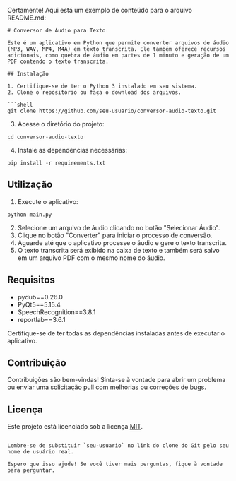 Certamente! Aqui está um exemplo de conteúdo para o arquivo README.md:

```
# Conversor de Áudio para Texto

Este é um aplicativo em Python que permite converter arquivos de áudio (MP3, WAV, MP4, M4A) em texto transcrita. Ele também oferece recursos adicionais, como quebra de áudio em partes de 1 minuto e geração de um PDF contendo o texto transcrita.

## Instalação

1. Certifique-se de ter o Python 3 instalado em seu sistema.
2. Clone o repositório ou faça o download dos arquivos.

```shell
git clone https://github.com/seu-usuario/conversor-audio-texto.git
```

3. Acesse o diretório do projeto:

```shell
cd conversor-audio-texto
```

4. Instale as dependências necessárias:

```shell
pip install -r requirements.txt
```

## Utilização

1. Execute o aplicativo:

```shell
python main.py
```

2. Selecione um arquivo de áudio clicando no botão "Selecionar Áudio".
3. Clique no botão "Converter" para iniciar o processo de conversão.
4. Aguarde até que o aplicativo processe o áudio e gere o texto transcrita.
5. O texto transcrita será exibido na caixa de texto e também será salvo em um arquivo PDF com o mesmo nome do áudio.

## Requisitos

- pydub==0.26.0
- PyQt5==5.15.4
- SpeechRecognition==3.8.1
- reportlab==3.6.1

Certifique-se de ter todas as dependências instaladas antes de executar o aplicativo.

## Contribuição

Contribuições são bem-vindas! Sinta-se à vontade para abrir um problema ou enviar uma solicitação pull com melhorias ou correções de bugs.

## Licença

Este projeto está licenciado sob a licença [MIT](https://opensource.org/licenses/MIT).
```

Lembre-se de substituir `seu-usuario` no link do clone do Git pelo seu nome de usuário real.

Espero que isso ajude! Se você tiver mais perguntas, fique à vontade para perguntar.